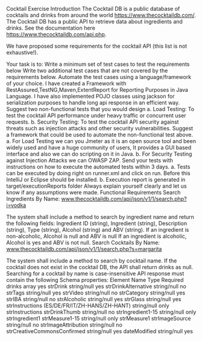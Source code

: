 Cocktail Exercise
Introduction
The Cocktail DB is a public database of cocktails and drinks from around the world https://www.thecocktaildb.com/. The Cocktail DB has a public API to retrieve data about ingredients and drinks. See the documentation here https://www.thecocktaildb.com/api.php.

We have proposed some requirements for the cocktail API (this list is not exhaustive!).

Your task is to:
Write a minimum set of test cases to test the requirements below
Write two additional test cases that are not covered by the requirements below.
Automate the test cases using a language/framework of your choice.
I have created a Framework with RestAssured,TestNG,Maven,ExtentReport for Reporting Purposes in Java Language.
I have also implemented POJO classes using jackson for serialization purposes to handle long api response in an efficient way.
Suggest two non-functional tests that you would design
a. Load Testing: To test the cocktail API performance under heavy traffic or concurrent user requests.
b. Security Testing: To test the cocktail API security against threats such as injection attacks and other security vulnerabilities.
Suggest a framework that could be used to automate the non-functional test above.
a. For Load Testing we can you Jmeter as it is an open source tool and been widely used and have a huge community of users, It provides a GUI based interface and also we can do scripting on it in Java.
b. For Security Testing against Injection Attacks we can OWASP ZAP.
Send your tests with instructions on how to execute the automated tests within 3 days.
a. Tests can be executed by doing right on runner.xml and click on run. Before this IntelliJ or Eclipse should be installed.
b. Execution report is generated in target/executionReports folder
Always explain yourself clearly and let us know if any assumptions were made.
Functional Requirements
Search Ingredients By Name: www.thecocktaildb.com/api/json/v1/1/search.php?i=vodka

The system shall include a method to search by ingredient name and return the following fields:
Ingredient ID (string),
Ingredient (string),
Description (string),
Type (string),
Alcohol (string) and
ABV (string).
If an ingredient is non-alcoholic, Alcohol is null and ABV is null
If an ingredient is alcoholic, Alcohol is yes and ABV is not null.
Search Cocktails By Name: www.thecocktaildb.com/api/json/v1/1/search.php?s=margarita

The system shall include a method to search by cocktail name.
If the cocktail does not exist in the cocktail DB, the API shall return drinks as null.
Searching for a cocktail by name is case-insensitive
API response must contain the following Schema properties:
Element Name	Type	Required
drinks	array	yes
strDrink	string/null	yes
strDrinkAlternative	string/null	no
strTags	string/null	yes
strVideo	string/null	no
strCategory	string/null	yes
strIBA	string/null	no
strAlcoholic	string/null	yes
strGlass	string/null	yes
strInstructions (ES/DE/FR/IT/ZH-HANS/ZH-HANT)	string/null	only strInstructions
strDrinkThumb	string/null	no
strIngredient1-15	string/null	only strIngredient1
strMeasure1-15	string/null	only strMeasure1
strImageSource	string/null	no
strImageAttribution	string/null	no
strCreativeCommonsConfirmed	string/null	yes
dateModified	string/null	yes
